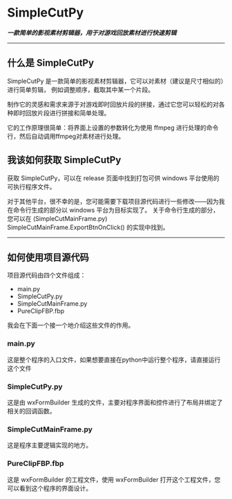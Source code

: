 # SimpleCutPy
***一款简单的影视素材剪辑器，用于对游戏回放素材进行快速剪辑***

---

## 什么是 SimpleCutPy
SimpleCutPy 是一款简单的影视素材剪辑器，它可以对素材（建议是尺寸相似的）进行简单剪辑，
例如调整顺序，截取其中某一个片段。

制作它的灵感和需求来源于对游戏即时回放片段的拼接，通过它您可以轻松的对各种即时回放片段进行拼接和简单处理。

它的工作原理很简单：将界面上设置的参数转化为使用 ffmpeg 进行处理的命令行，然后自动调用ffmpeg对素材进行处理。

## 我该如何获取 SimpleCutPy
获取 SimpleCutPy，可以在 release 页面中找到打包可供 windows 平台使用的可执行程序文件。

对于其他平台，很不幸的是，您可能需要下载项目源代码进行一些修改——因为我在命令行生成的部分以 windows 平台为目标实现了。
关于命令行生成的部分，您可以在 (SimpleCutMainFrame.py) SimpleCutMainFrame.ExportBtnOnClick() 的实现中找到。

---

## 如何使用项目源代码
项目源代码由四个文件组成：

- main.py
- SimpleCutPy.py
- SimpleCutMainFrame.py
- PureClipFBP.fbp

我会在下面一个接一个地介绍这些文件的作用。
### main.py
这是整个程序的入口文件，如果想要直接在python中运行整个程序，请直接运行这个文件

### SimpleCutPy.py
这是由 wxFormBuilder 生成的文件，主要对程序界面和控件进行了布局并绑定了相关的回调函数。

### SimpleCutMainFrame.py
这是程序主要逻辑实现的地方。

### PureClipFBP.fbp
这是 wxFormBuilder 的工程文件，使用 wxFormBuilder 打开这个工程文件，您可以看到这个程序的界面设计。